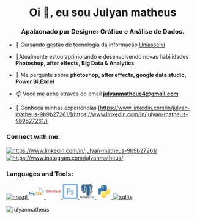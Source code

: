 <h1 align="center">Oi 👋, eu sou Julyan matheus</h1>
<h3 align="center">Apaixonado por Designer Gráfico e Análise de Dados.</h3>

- 🔭 Cursando gestão de tecnologia da informação [Uniasselvi](https://portal.uniasselvi.com.br/graduacao?gclid=CjwKCAjws7WkBhBFEiwAIi168xP6BaAaNkVigkIM1yT_9rfpCnHO0HRZXAfKvadQ-Zmu34l0ch6OpxoCALwQAvD_BwE)

- 🌱Atualmente estou aprimorando e desenvolvendo novas habilidades **Photoshop, after effects, Big Data & Analytics**

- 💬 Me pergunte sobre **photoshop, after effects, google data studio, Power Bi,Excel**

- 📫 Você me acha através do email **julyanmatheus4@gmail.com**

- 📄 Conheça minhas experiências [https://www.linkedin.com/in/julyan-matheus-9b9b27261/](https://www.linkedin.com/in/julyan-matheus-9b9b27261/)

<h3 align="left">Connect with me:</h3>
<p align="left">
<a href="https://linkedin.com/in/https://www.linkedin.com/in/julyan-matheus-9b9b27261/" target="blank"><img align="center" src="https://raw.githubusercontent.com/rahuldkjain/github-profile-readme-generator/master/src/images/icons/Social/linked-in-alt.svg" alt="https://www.linkedin.com/in/julyan-matheus-9b9b27261/" height="30" width="40" /></a>
<a href="https://instagram.com/https://www.instagram.com/julyanmatheus/" target="blank"><img align="center" src="https://raw.githubusercontent.com/rahuldkjain/github-profile-readme-generator/master/src/images/icons/Social/instagram.svg" alt="https://www.instagram.com/julyanmatheus/" height="30" width="40" /></a>
</p>

<h3 align="left">Languages and Tools:</h3>
<p align="left"> <a href="https://www.microsoft.com/en-us/sql-server" target="_blank" rel="noreferrer"> <img src="https://www.svgrepo.com/show/303229/microsoft-sql-server-logo.svg" alt="mssql" width="40" height="40"/> </a> <a href="https://www.mysql.com/" target="_blank" rel="noreferrer"> <img src="https://raw.githubusercontent.com/devicons/devicon/master/icons/mysql/mysql-original-wordmark.svg" alt="mysql" width="40" height="40"/> </a> <a href="https://www.oracle.com/" target="_blank" rel="noreferrer"> <img src="https://raw.githubusercontent.com/devicons/devicon/master/icons/oracle/oracle-original.svg" alt="oracle" width="40" height="40"/> </a> <a href="https://www.photoshop.com/en" target="_blank" rel="noreferrer"> <img src="https://raw.githubusercontent.com/devicons/devicon/master/icons/photoshop/photoshop-line.svg" alt="photoshop" width="40" height="40"/> </a> <a href="https://www.postgresql.org" target="_blank" rel="noreferrer"> <img src="https://raw.githubusercontent.com/devicons/devicon/master/icons/postgresql/postgresql-original-wordmark.svg" alt="postgresql" width="40" height="40"/> </a> <a href="https://www.python.org" target="_blank" rel="noreferrer"> <img src="https://raw.githubusercontent.com/devicons/devicon/master/icons/python/python-original.svg" alt="python" width="40" height="40"/> </a> <a href="https://www.sqlite.org/" target="_blank" rel="noreferrer"> <img src="https://www.vectorlogo.zone/logos/sqlite/sqlite-icon.svg" alt="sqlite" width="40" height="40"/> </a> </p>

<p><img align="center" src="https://github-readme-stats.vercel.app/api/top-langs?username=julyanmatheus&show_icons=true&locale=en&layout=compact" alt="julyanmatheus" /></p>
